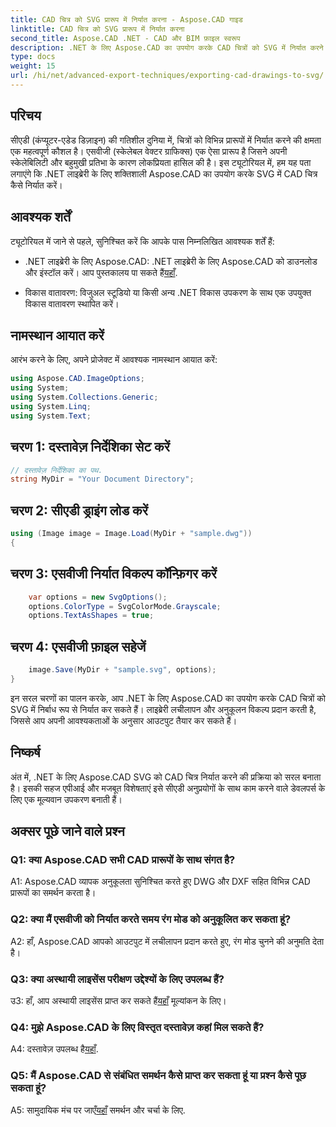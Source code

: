 ```yaml
---
title: CAD चित्र को SVG प्रारूप में निर्यात करना - Aspose.CAD गाइड
linktitle: CAD चित्र को SVG प्रारूप में निर्यात करना
second_title: Aspose.CAD .NET - CAD और BIM फ़ाइल स्वरूप
description: .NET के लिए Aspose.CAD का उपयोग करके CAD चित्रों को SVG में निर्यात करने की निर्बाध प्रक्रिया का अन्वेषण करें। लचीलेपन और अनुकूलन के साथ अपने सीएडी विकास को बढ़ाएं।
type: docs
weight: 15
url: /hi/net/advanced-export-techniques/exporting-cad-drawings-to-svg/
---
```

## परिचय

सीएडी (कंप्यूटर-एडेड डिज़ाइन) की गतिशील दुनिया में, चित्रों को विभिन्न प्रारूपों में निर्यात करने की क्षमता एक महत्वपूर्ण कौशल है। एसवीजी (स्केलेबल वेक्टर ग्राफिक्स) एक ऐसा प्रारूप है जिसने अपनी स्केलेबिलिटी और बहुमुखी प्रतिभा के कारण लोकप्रियता हासिल की है। इस ट्यूटोरियल में, हम यह पता लगाएंगे कि .NET लाइब्रेरी के लिए शक्तिशाली Aspose.CAD का उपयोग करके SVG में CAD चित्र कैसे निर्यात करें।

## आवश्यक शर्तें

ट्यूटोरियल में जाने से पहले, सुनिश्चित करें कि आपके पास निम्नलिखित आवश्यक शर्तें हैं:

-  .NET लाइब्रेरी के लिए Aspose.CAD: .NET लाइब्रेरी के लिए Aspose.CAD को डाउनलोड और इंस्टॉल करें। आप पुस्तकालय पा सकते हैं[यहाँ](https://releases.aspose.com/cad/net/).

- विकास वातावरण: विजुअल स्टूडियो या किसी अन्य .NET विकास उपकरण के साथ एक उपयुक्त विकास वातावरण स्थापित करें।

## नामस्थान आयात करें

आरंभ करने के लिए, अपने प्रोजेक्ट में आवश्यक नामस्थान आयात करें:

```csharp
using Aspose.CAD.ImageOptions;
using System;
using System.Collections.Generic;
using System.Linq;
using System.Text;
```

## चरण 1: दस्तावेज़ निर्देशिका सेट करें

```csharp
// दस्तावेज़ निर्देशिका का पथ.
string MyDir = "Your Document Directory";
```

## चरण 2: सीएडी ड्राइंग लोड करें

```csharp
using (Image image = Image.Load(MyDir + "sample.dwg"))
{
```

## चरण 3: एसवीजी निर्यात विकल्प कॉन्फ़िगर करें

```csharp
    var options = new SvgOptions();
    options.ColorType = SvgColorMode.Grayscale;
    options.TextAsShapes = true;
```

## चरण 4: एसवीजी फ़ाइल सहेजें

```csharp
    image.Save(MyDir + "sample.svg", options);
}
```

इन सरल चरणों का पालन करके, आप .NET के लिए Aspose.CAD का उपयोग करके CAD चित्रों को SVG में निर्बाध रूप से निर्यात कर सकते हैं। लाइब्रेरी लचीलापन और अनुकूलन विकल्प प्रदान करती है, जिससे आप अपनी आवश्यकताओं के अनुसार आउटपुट तैयार कर सकते हैं।

## निष्कर्ष

अंत में, .NET के लिए Aspose.CAD SVG को CAD चित्र निर्यात करने की प्रक्रिया को सरल बनाता है। इसकी सहज एपीआई और मजबूत विशेषताएं इसे सीएडी अनुप्रयोगों के साथ काम करने वाले डेवलपर्स के लिए एक मूल्यवान उपकरण बनाती हैं।

## अक्सर पूछे जाने वाले प्रश्न

### Q1: क्या Aspose.CAD सभी CAD प्रारूपों के साथ संगत है?

A1: Aspose.CAD व्यापक अनुकूलता सुनिश्चित करते हुए DWG और DXF सहित विभिन्न CAD प्रारूपों का समर्थन करता है।

### Q2: क्या मैं एसवीजी को निर्यात करते समय रंग मोड को अनुकूलित कर सकता हूं?

A2: हाँ, Aspose.CAD आपको आउटपुट में लचीलापन प्रदान करते हुए, रंग मोड चुनने की अनुमति देता है।

### Q3: क्या अस्थायी लाइसेंस परीक्षण उद्देश्यों के लिए उपलब्ध हैं?

 उ3: हाँ, आप अस्थायी लाइसेंस प्राप्त कर सकते हैं[यहाँ](https://purchase.aspose.com/temporary-license/) मूल्यांकन के लिए।

### Q4: मुझे Aspose.CAD के लिए विस्तृत दस्तावेज़ कहां मिल सकते हैं?

 A4: दस्तावेज़ उपलब्ध है[यहाँ](https://reference.aspose.com/cad/net/).

### Q5: मैं Aspose.CAD से संबंधित समर्थन कैसे प्राप्त कर सकता हूं या प्रश्न कैसे पूछ सकता हूं?

 A5: सामुदायिक मंच पर जाएँ[यहाँ](https://forum.aspose.com/c/cad/19) समर्थन और चर्चा के लिए.